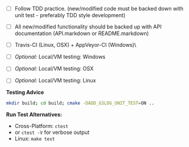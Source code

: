 - [ ] Follow TDD practice. (new/modified code must be backed down with unit test - preferably TDD style development)
- [ ] All new/modified functionality should be backed up with API documentation (API.markdown or README.markdown)
- [ ] Travis-CI (Linux, OSX) + AppVeyor-CI (Windows)\
- [ ] *Optional:* Local/VM testing: Windows
- [ ] *Optional:* Local/VM testing: OSX
- [ ] *Optional:* Local/VM testing: Linux


**Testing Advice**
```bash 
mkdir build; cd build; cmake -DADD_G3LOG_UNIT_TEST=ON ..
```

**Run Test Alternatives:** 
- Cross-Platform: `ctest`
- or `ctest -V` for verbose output
- Linux: `make test`
